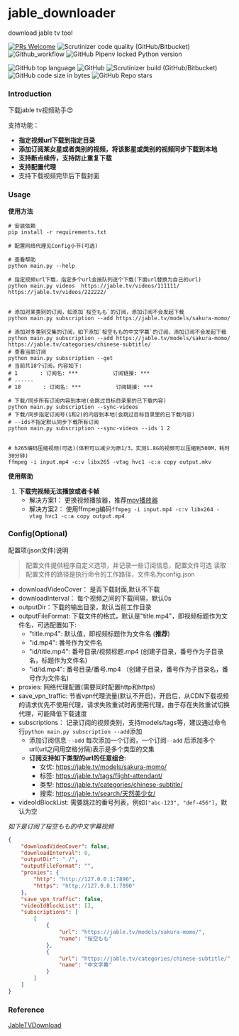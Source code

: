 # jable_downloader
download jable tv tool

[![PRs Welcome](https://img.shields.io/badge/PRs-welcome-brightgreen.svg?style=flat-square)](https://makeapullrequest.com)
![Scrutinizer code quality (GitHub/Bitbucket)](https://img.shields.io/scrutinizer/quality/g/2niuhe/jable_downloader/main)
![Github_workflow](https://github.com/2niuhe/jable_downloader/actions/workflows/python-package.yml/badge.svg)
![GitHub Pipenv locked Python version](https://img.shields.io/github/pipenv/locked/python-version/2niuhe/jable_downloader)

![GitHub top language](https://img.shields.io/github/languages/top/2niuhe/jable_downloader)
![GitHub](https://img.shields.io/github/license/2niuhe/jable_downloader)
![Scrutinizer build (GitHub/Bitbucket)](https://img.shields.io/scrutinizer/build/g/2niuhe/jable_downloader/main)
![GitHub code size in bytes](https://img.shields.io/github/languages/code-size/2niuhe/jable_downloader)
![GitHub Repo stars](https://img.shields.io/github/stars/2niuhe/jable_downloader?style=social)

### Introduction
下载jable tv视频助手:heart_eyes:

支持功能：
- **指定视频url下载到指定目录**
- **添加订阅某女星或者类别的视频，将该影星或类别的视频同步下载到本地**
- **支持断点续传，支持防止重复下载**
- **支持配置代理**
- 支持下载视频完毕后下载封面

### Usage

**使用方法**

```shell
# 安装依赖
pip install -r requirements.txt

# 配置网络代理见Config小节(可选)

# 查看帮助
python main.py --help

# 指定视频url下载，指定多个url会按队列逐个下载(下面url替换为自己的url)
python main.py videos  https://jable.tv/videos/111111/  https://jable.tv/videos/222222/


# 添加对某类别的订阅，如添加`桜空もも`的订阅，添加订阅不会发起下载
python main.py subscription --add https://jable.tv/models/sakura-momo/

# 添加对多类别交集的订阅，如下添加`桜空もも的中文字幕`的订阅，添加订阅不会发起下载
python main.py subscription --add https://jable.tv/models/sakura-momo/ https://jable.tv/categories/chinese-subtitle/
# 查看当前订阅
python main.py subscription --get
# 当前共18个订阅，内容如下:
# 1       : 订阅名: ***           订阅链接: ***
# ......
# 18       : 订阅名: ***           订阅链接: ***

# 下载/同步所有订阅内容到本地(会跳过目标目录里的已下载内容)
python main.py subscription --sync-videos
# 下载/同步指定订阅号(1和2)的内容到本地(会跳过目标目录里的已下载内容)
# --ids不指定默认同步下载所有订阅
python main.py subscription --sync-videos --ids 1 2


# h265编码压缩视频(可选)(体积可以减少为原1/3，实测1.8G的视频可以压缩到500M，耗时30分钟)
ffmpeg -i input.mp4 -c:v libx265 -vtag hvc1 -c:a copy output.mkv
```

**使用帮助**

1. **下载完视频无法播放或者卡帧**
    - 解决方案1： 更换视频播放器，推荐[mpv播放器](https://mpv.io/installation/)
    - 解决方案2： 使用ffmpeg编码`ffmpeg -i input.mp4 -c:v libx264 -vtag hvc1 -c:a copy output.mp4`

### Config(Optional)

配置项(json文件)说明

> 配置文件提供程序自定义选项，并记录一些订阅信息，配置文件可选
> 读取配置文件的路径是执行命令的工作路径，文件名为config.json

- downloadVideoCover： 是否下载封面,默认不下载
- downloadInterval： 每个视频之间的下载间隔，默认0s
- outputDir：下载的输出目录，默认当前工作目录
- outputFileFormat: 下载文件的格式，默认是"title.mp4"，即视频标题作为文件名，可选配置如下:
    - "title.mp4": 默认值，即视频标题作为文件名 (**推荐**)
    - "id.mp4": 番号作为文件名
    - "id/title.mp4": 番号目录/视频标题.mp4 (创建子目录，番号作为子目录名，标题作为文件名) 
    - "id/id.mp4": 番号目录/番号.mp4 （创建子目录，番号作为子目录名，番号作为文件名)
- proxies: 网络代理配置(需要同时配置http和https)
- save_vpn_traffic: 节省vpn代理流量(默认不开启)，开启后，从CDN下载视频的请求优先不使用代理，请求失败重试时再使用代理，由于存在失败重试切换代理，可能降低下载速度
- subscriptions： 记录订阅的视频类别，支持models/tags等，建议通过命令行` python main.py subscription --add `添加
    - 添加订阅信息 `--add` 每次添加一个订阅，一个订阅`--add` 后添加多个url(url之间用空格分隔)表示是多个类型的交集
    - **订阅支持如下类型的url的任意组合**:
      - 女优:  https://jable.tv/models/sakura-momo/
      - 标签:  https://jable.tv/tags/flight-attendant/
      - 类型:  https://jable.tv/categories/chinese-subtitle/
      - 搜索:  https://jable.tv/search/天然美少女/
- videoIdBlockList: 需要跳过的番号列表，例如`["abc-123", "def-456"]`，默认为空

*如下是订阅了桜空もも的中文字幕视频*

```json
{
    "downloadVideoCover": false,     
    "downloadInterval": 0,
    "outputDir": "./",
    "outputFileFormat": "",  
    "proxies": {
        "http": "http://127.0.0.1:7890",
        "https": "http://127.0.0.1:7890"
    },
    "save_vpn_traffic": false,
    "videoIdBlockList": [],
    "subscriptions": [
        [
            {
                "url": "https://jable.tv/models/sakura-momo/",
                "name": "桜空もも"
            },
            {
                "url": "https://jable.tv/categories/chinese-subtitle/",
                "name": "中文字幕"
            }
        ]
    ]
}
```

### Reference
[JableTVDownload](https://github.com/hcjohn463/JableTVDownload)
